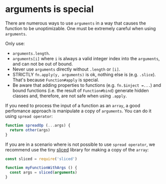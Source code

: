 # arguments is special

There are numerous ways to use `arguments` in a way that causes the function to be unoptimizable. One must be extremely careful when using `arguments`.

Only use:

* `arguments.length`.
* `arguments[i]` where `i` is always a valid integer index into the `arguments`, and can not be out of bound.
* Never use `arguments` directly without `.length` or `[i]`.
* STRICTLY `fn.apply(y, arguments)` is ok, nothing else is (e.g. `.slice`). That's because `Function#apply` is special.
* Be aware that adding properties to functions (e.g. `fn.$inject =...`) and bound functions (i.e. the result of `Function#bind`) generate hidden classes and, therefore, are not safe when using `.apply`.

If you need to process the input of a function as an `array`, a good perfomance approach is manipulate a copy of `arguments`. You can do it using `spread operator`:

```js
function spreadOp (...args) {
  return other(args)
}
```

If you are in a scenario where is not possible to use `spread operator`, we recommend use the tiny [sliced](https://github.com/aheckmann/sliced) library for making a copy of the `array`:

```js
const sliced = require('sliced')

function myFunctionWithArgs () {
  const args = sliced(arguments)
}
```

